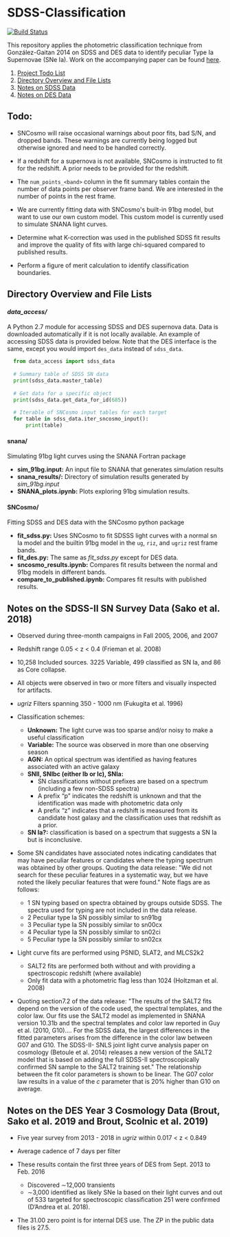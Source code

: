 # SDSS-Classification

  [![Build Status](https://travis-ci.com/mwvgroup/SDSS-Classification.svg?token=MKWwaqNeMpyaNQ2HGxM7&branch=master)](https://travis-ci.com/mwvgroup/SDSS-Classification)

  This repository applies the photometric classification technique from González-Gaitan 
  2014 on SDSS and DES data to identify peculiar Type Ia Supernovae (SNe Ia). 
  Work on the accompanying paper can be found [here](https://github.com/mwvgroup/91bg_paper).
  
1. [Project Todo List](#todo)
1. [Directory Overview and File Lists](#directory-overview-and-file-lists)
1. [Notes on SDSS Data](#notes-on-the-sdss-ii-sn-survey-data-sako-et-al-2018)
1. [Notes on DES Data](#notes-on-the-des-year-3-cosmology-data-brout-et-al-2019)

## Todo:

- SNCosmo will raise occasional warnings about poor fits, bad S/N, and dropped bands. These warnings are currently being logged but otherwise ignored and need to be handled correctly.

- If a redshift for a supernova is not available, SNCosmo is instructed to fit for the redshift. A prior needs to be provided for the redshift.

- The `num_points_<band>` column in the fit summary tables contain the number of data points per observer frame band. We are interested in the number of points in the rest frame.

- We are currently fitting data with SNCosmo's built-in 91bg model, but want to use our own custom model. This custom model is currently used to simulate SNANA light curves.

- Determine what K-correction was used in the published SDSS fit results and improve the quality of fits with large chi-squared compared to published results.

- Perform a figure of merit calculation to identify classification boundaries.

## Directory Overview and File Lists

#### *data_access/* 

  A Python 2.7 module for accessing SDSS and DES supernova data. Data is downloaded
  automatically if it is not locally available. An example of accessing SDSS data
  is provided below. Note that the DES interface is the same, except you would
  import `des_data` instead of `sdss_data`.

```python
  from data_access import sdss_data
  
  # Summary table of SDSS SN data
  print(sdss_data.master_table) 
  
  # Get data for a specific object
  print(sdss_data.get_data_for_id(685))
  
  # Iterable of SNCosmo input tables for each target
  for table in sdss_data.iter_sncosmo_input():
      print(table)
```

#### snana/ 

  Simulating 91bg light curves using the SNANA Fortran package

- **sim_91bg.input:** An input file to SNANA that generates simulation results
- **snana_results/:** Directory of simulation results generated by *sim_91bg.input*
- **SNANA_plots.ipynb:** Plots exploring 91bg simulation results.

  

#### SNCosmo/

  Fitting SDSS and DES data with the SNCosmo python package

- **fit_sdss.py:** Uses SNCosmo to fit SDSSS light curves with a normal sn Ia model and the builtin 91bg model in the `ug`, `riz`, and `ugriz` rest frame bands.
- **fit_des.py:** The same as *fit_sdss.py* except for DES data.
- **sncosmo_results.ipynb:** Compares fit results between the normal and 91bg models in different bands.
- **compare_to_published.ipynb:** Compares fit results with published results.

## Notes on the SDSS-II SN Survey Data (Sako et al. 2018)

- Observed during three-month campaigns in Fall 2005, 2006, and 2007
- Redshift range 0.05 < z < 0.4 (Frieman et al. 2008)
- 10,258 Included sources. 3225 Variable, 499 classified as SN Ia, and 86 as Core collapse.
- All objects were observed in two or more filters and visually inspected for artifacts.
- *ugriz* Filters spanning 350 - 1000 nm (Fukugita et al. 1996)
- Classification schemes:
  - **Unknown:** The light curve was too sparse and/or noisy to make a useful classification
  - **Variable:** The source was observed in more than one observing season
  - **AGN:** An optical spectrum was identified as having features associated with an active galaxy
  - **SNII, SNIbc (either Ib or Ic), SNIa:** 
    - SN classifications without prefixes are based on a spectrum (including a few non-SDSS spectra)
    - A prefix “p” indicates the redshift is unknown and that the identification was made with photometric data only
    - A prefix “z” indicates that a redshift is measured from its candidate host galaxy and the classification uses that redshift as a prior. 
  - **SN Ia?:** classification is based on a spectrum that suggests a SN Ia but is inconclusive.
- Some SN candidates have associated notes indicating candidates that may have peculiar features or candidates where the typing spectrum was obtained by other groups. Quoting the data release: "We did not search for these peculiar features in a systematic way, but we have noted the likely peculiar features that were found." Note flags are as follows:
  - 1  SN typing based on spectra obtained by groups outside SDSS. The spectra used for typing are not included in the data release. 
  - 2  Peculiar type Ia SN possibly similar to sn91bg 
  - 3  Peculiar type Ia SN possibly similar to sn00cx 
  - 4  Peculiar type Ia SN possibly similar to sn02ci 
  - 5  Peculiar type Ia SN possibly similar to sn02cx 
- Light curve fits are performed using PSNID, SLAT2, and MLCS2k2
  - SALT2 fits are performed both without and with providing a spectroscopic redshift (where available)
  - Only fit data with a photometric flag less than 1024 (Holtzman et al. 2008)

- Quoting section7.2 of the data release:  "The results of the SALT2 fits depend on the version of the code used, the spectral templates, and the color law. Our fits use the SALT2 model as implemented in SNANA version 10.31b and the spectral templates and color law reported in Guy et al. (2010, G10).... For the SDSS data, the largest differences in the fitted parameters arises from the difference in the color law between G07 and G10. The SDSS-II- SNLS joint light curve analysis paper on cosmology (Betoule et al. 2014) releases a new version of the SALT2 model that is based on adding the full SDSS-II spectroscopically confirmed SN sample to the SALT2 training set." The relationship between the fit color parameters is shown to be linear. The G07 color law results in a value of the *c* parameter that is 20% higher than G10 on average.

## Notes on the DES Year 3 Cosmology Data (Brout, Sako et al. 2019 and Brout, Scolnic et al. 2019) 

- Five year survey from 2013 - 2018 in *ugriz* within 0.017 < z < 0.849
-  Average cadence of 7 days per filter
- These results contain the first three years of DES from Sept. 2013 to Feb. 2016
  - Discovered ∼12,000 transients
  - ∼3,000 identified as likely SNe Ia based on their light curves and out of 533 targeted for spectroscopic classification 251 were confirmed (D’Andrea et al. 2018).
  
- The 31.00 zero point is for internal DES use. The ZP in the public data files is 27.5.
